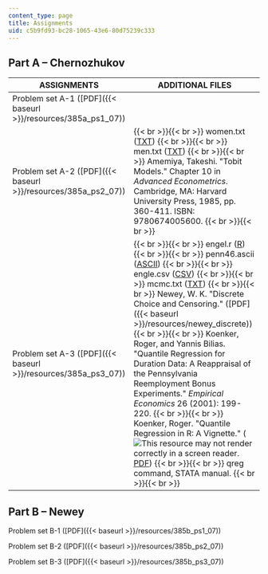 ```yaml
---
content_type: page
title: Assignments
uid: c5b9fd93-bc28-1065-43e6-80d75239c333
---
```


Part A – Chernozhukov
---------------------

| ASSIGNMENTS | ADDITIONAL FILES |
| --- | --- |
| Problem set A-1 ([PDF]({{< baseurl >}}/resources/385a_ps1_07)) | &nbsp; |
| Problem set A-2 ([PDF]({{< baseurl >}}/resources/385a_ps2_07)) |  {{< br >}}{{< br >}} women.txt ([TXT](/courses/economics/14-385-nonlinear-econometric-analysis-fall-2007/assignments/women.txt)) {{< br >}}{{< br >}} men.txt ([TXT](/courses/economics/14-385-nonlinear-econometric-analysis-fall-2007/assignments/men.txt)) {{< br >}}{{< br >}} Amemiya, Takeshi. "Tobit Models." Chapter 10 in _Advanced Econometrics_. Cambridge, MA: Harvard University Press, 1985, pp. 360-411. ISBN: 9780674005600. {{< br >}}{{< br >}}  |
| Problem set A-3 ([PDF]({{< baseurl >}}/resources/385a_ps3_07)) |  {{< br >}}{{< br >}} engel.r ([R](/courses/economics/14-385-nonlinear-econometric-analysis-fall-2007/assignments/engel.r)) {{< br >}}{{< br >}} penn46.ascii ([ASCII](/courses/economics/14-385-nonlinear-econometric-analysis-fall-2007/assignments/penn46.ascii)) {{< br >}}{{< br >}} engle.csv ([CSV](/courses/economics/14-385-nonlinear-econometric-analysis-fall-2007/assignments/engle.csv)) {{< br >}}{{< br >}} mcmc.txt ([TXT](/courses/economics/14-385-nonlinear-econometric-analysis-fall-2007/assignments/mcmc.txt)) {{< br >}}{{< br >}} Newey, W. K. "Discrete Choice and Censoring." ([PDF]({{< baseurl >}}/resources/newey_discrete)) {{< br >}}{{< br >}} Koenker, Roger, and Yannis Bilias. "Quantile Regression for Duration Data: A Reappraisal of the Pennsylvania Reemployment Bonus Experiments." _Empirical Economics_ 26 (2001): 199-220. {{< br >}}{{< br >}} Koenker, Roger. "Quantile Regression in R: A Vignette." (![This resource may not render correctly in a screen reader.](/images/inacessible.gif)[PDF](http://www.econ.uiuc.edu/~roger/research/rq/vig.pdf)) {{< br >}}{{< br >}} qreg command, STATA manual. {{< br >}}{{< br >}}  

Part B – Newey
--------------

Problem set B-1 ([PDF]({{< baseurl >}}/resources/385b_ps1_07))

Problem set B-2 ([PDF]({{< baseurl >}}/resources/385b_ps2_07))

Problem set B-3 ([PDF]({{< baseurl >}}/resources/385b_ps3_07))